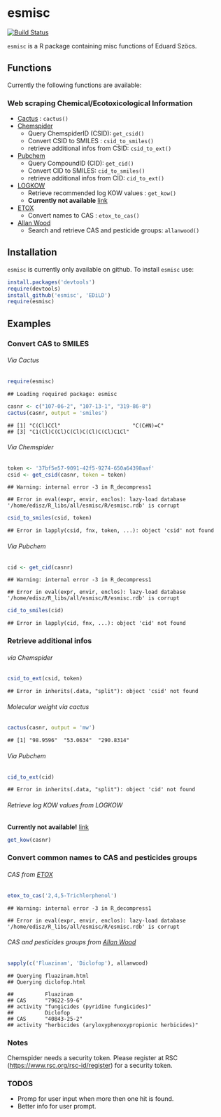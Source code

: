 # esmisc
[![Build Status](https://travis-ci.org/EDiLD/esmisc.png)](https://travis-ci.org/EDiLD/esmisc)

`esmisc` is a R package containing misc functions of Eduard Szöcs.

## Functions
Currently the following functions are available:

### Web scraping Chemical/Ecotoxicological Information
  + [Cactus](http://cactus.nci.nih.gov/chemical/structure_documentation) : `cactus()`
  + [Chemspider](http://www.chemspider.com/)
    + Query ChemspiderID (CSID): `get_csid()`
    + Convert CSID to SMILES : `csid_to_smiles()`
    + retrieve additional infos from CSID: `csid_to_ext()`
  + [Pubchem](https://pubchem.ncbi.nlm.nih.gov/)
    + Query CompoundID (CID): `get_cid()`
    + Convert CID to SMILES: `cid_to_smiles()`
    + retrieve additional infos from CID: `cid_to_ext()`
  + [LOGKOW](http://logkow.cisti.nrc.ca/logkow/index.jsp)
    + Retrieve recommended log KOW values : `get_kow()`
    + **Currently not available** [link](http://codata.ca/eng/resources/logkow.html)
  + [ETOX](http://webetox.uba.de/webETOX/index.do)
    + Convert names to CAS : `etox_to_cas()`
  + [Allan Wood](http://www.alanwood.net/pesticides/index.html)
    + Search and retrieve CAS and pesticide groups: `allanwood()`


## Installation
`esmisc` is currently only available on github. To install `esmisc` use:

```r
install.packages('devtools')
require(devtools)
install_github('esmisc', 'EDiLD')
require(esmisc)
```


## Examples


### Convert CAS to SMILES
###### Via Cactus

```r
require(esmisc)
```

```
## Loading required package: esmisc
```

```r
casnr <- c("107-06-2", "107-13-1", "319-86-8")
cactus(casnr, output = 'smiles')
```

```
## [1] "C(Cl)CCl"                       "C(C#N)=C"                      
## [3] "C1(Cl)C(Cl)C(Cl)C(Cl)C(Cl)C1Cl"
```

###### Via Chemspider

```r
token <- '37bf5e57-9091-42f5-9274-650a64398aaf'
csid <- get_csid(casnr, token = token)
```

```
## Warning: internal error -3 in R_decompress1
```

```
## Error in eval(expr, envir, enclos): lazy-load database '/home/edisz/R_libs/all/esmisc/R/esmisc.rdb' is corrupt
```

```r
csid_to_smiles(csid, token)
```

```
## Error in lapply(csid, fnx, token, ...): object 'csid' not found
```

###### Via Pubchem

```r
cid <- get_cid(casnr)
```

```
## Warning: internal error -3 in R_decompress1
```

```
## Error in eval(expr, envir, enclos): lazy-load database '/home/edisz/R_libs/all/esmisc/R/esmisc.rdb' is corrupt
```

```r
cid_to_smiles(cid)
```

```
## Error in lapply(cid, fnx, ...): object 'cid' not found
```



### Retrieve additional infos
###### via Chemspider

```r
csid_to_ext(csid, token)
```

```
## Error in inherits(.data, "split"): object 'csid' not found
```

###### Molecular weight via cactus

```r
cactus(casnr, output = 'mw')
```

```
## [1] "98.9596"  "53.0634"  "290.8314"
```

###### Via Pubchem

```r
cid_to_ext(cid)
```

```
## Error in inherits(.data, "split"): object 'cid' not found
```

###### Retrieve log KOW values from LOGKOW

**Currently not available!** [link](http://codata.ca/eng/resources/logkow.html)

```r
get_kow(casnr)
```


### Convert common names to CAS and pesticides groups
###### CAS from [ETOX](http://webetox.uba.de/webETOX/index.do)

```r
etox_to_cas('2,4,5-Trichlorphenol')
```

```
## Warning: internal error -3 in R_decompress1
```

```
## Error in eval(expr, envir, enclos): lazy-load database '/home/edisz/R_libs/all/esmisc/R/esmisc.rdb' is corrupt
```

###### CAS and pesticides groups from [Allan Wood](http://www.alanwood.net/pesticides/index.html)

```r
sapply(c('Fluazinam', 'Diclofop'), allanwood)
```

```
## Querying fluazinam.html
## Querying diclofop.html
```

```
##          Fluazinam                         
## CAS      "79622-59-6"                      
## activity "fungicides (pyridine fungicides)"
##          Diclofop                                         
## CAS      "40843-25-2"                                     
## activity "herbicides (aryloxyphenoxypropionic herbicides)"
```



### Notes
Chemspider needs a security token. Please register at RSC (https://www.rsc.org/rsc-id/register) for a security token.


### TODOS
+ Promp for user input when more then one hit is found. 
+ Better info for user prompt.
